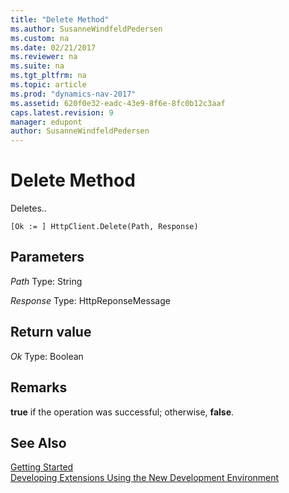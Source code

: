 ```yaml
---
title: "Delete Method"
ms.author: SusanneWindfeldPedersen
ms.custom: na
ms.date: 02/21/2017
ms.reviewer: na
ms.suite: na
ms.tgt_pltfrm: na
ms.topic: article
ms.prod: "dynamics-nav-2017"
ms.assetid: 620f0e32-eadc-43e9-8f6e-8fc0b12c3aaf
caps.latest.revision: 9
manager: edupont
author: SusanneWindfeldPedersen
---
```


# Delete Method
Deletes..

```
[Ok := ] HttpClient.Delete(Path, Response)
```
## Parameters
*Path*
Type: String

*Response*
Type: HttpReponseMessage 

## Return value
*Ok*
Type: Boolean

## Remarks
**true** if the operation was successful; otherwise, **false**. 

## See Also
[Getting Started](newdev-get-started.md)  
[Developing Extensions Using the New Development Environment](newdev-dev-overview.md)
